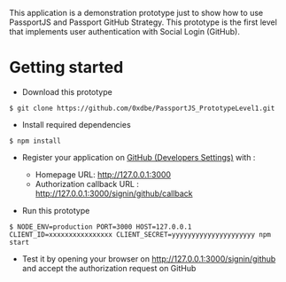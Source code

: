 
This application is a demonstration prototype just to show how to use PassportJS and Passport GitHub Strategy. This prototype is the first level that implements user authentication with Social Login (GitHub).

# Getting started

* Download this prototype

```console
$ git clone https://github.com/0xdbe/PassportJS_PrototypeLevel1.git
```

* Install required dependencies

```console
$ npm install
```

* Register your application on [GitHub (Developers Settings)](https://github.com/settings/developers) with :
  - Homepage URL: http://127.0.0.1:3000
  - Authorization callback URL : http://127.0.0.1:3000/signin/github/callback

* Run this prototype

```console
$ NODE_ENV=production PORT=3000 HOST=127.0.0.1 CLIENT_ID=xxxxxxxxxxxxxxxx CLIENT_SECRET=yyyyyyyyyyyyyyyyyyyyy npm start
```

* Test it by opening your browser on http://127.0.0.1:3000/signin/github and accept the authorization request on GitHub
